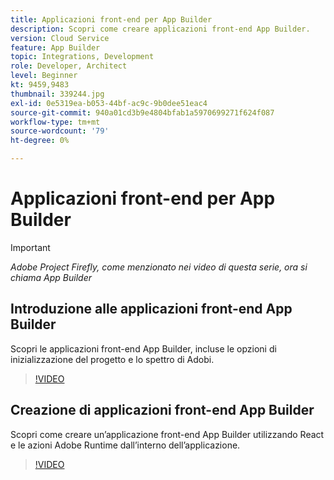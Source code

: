 ```yaml
---
title: Applicazioni front-end per App Builder
description: Scopri come creare applicazioni front-end App Builder.
version: Cloud Service
feature: App Builder
topic: Integrations, Development
role: Developer, Architect
level: Beginner
kt: 9459,9483
thumbnail: 339244.jpg
exl-id: 0e5319ea-b053-44bf-ac9c-9b0dee51eac4
source-git-commit: 940a01cd3b9e4804bfab1a5970699271f624f087
workflow-type: tm+mt
source-wordcount: '79'
ht-degree: 0%

---
```


# Applicazioni front-end per App Builder

>[!IMPORTANT]
>
> _Adobe Project Firefly, come menzionato nei video di questa serie, ora si chiama App Builder_

## Introduzione alle applicazioni front-end App Builder

Scopri le applicazioni front-end App Builder, incluse le opzioni di inizializzazione del progetto e lo spettro di Adobi.

>[!VIDEO](https://video.tv.adobe.com/v/339247/?quality=12&learn=on)

## Creazione di applicazioni front-end App Builder

Scopri come creare un’applicazione front-end App Builder utilizzando React e le azioni Adobe Runtime dall’interno dell’applicazione.

>[!VIDEO](https://video.tv.adobe.com/v/339248/?quality=12&learn=on)
